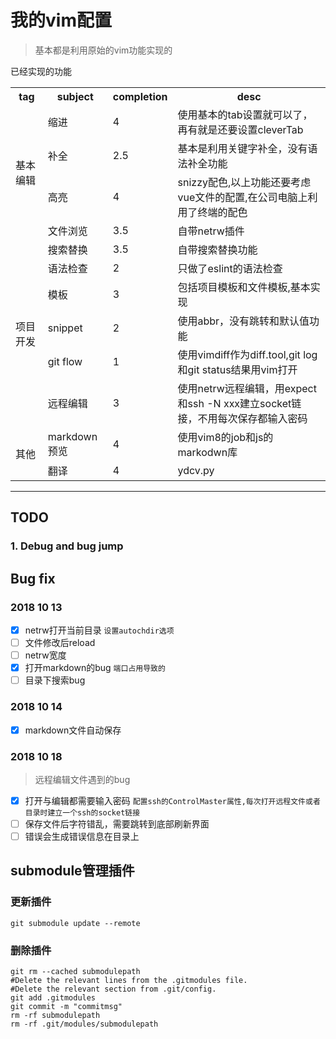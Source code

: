 # 我的vim配置

> 基本都是利用原始的vim功能实现的

<div class="table-users">
  <div class="header">已经实现的功能</div>
  <table border="0" cellspacing="0" style="width:100%">
    <tr>
      <th>tag</th>
      <th>subject</th>
      <th>completion</th>
      <th>desc</th>
    </tr>
    <tr>
      <td rowspan="4" class="t">基本编辑</td>
      <td>缩进</td>
      <td>4</td>
      <td>使用基本的tab设置就可以了，再有就是还要设置cleverTab</td>
    </tr>
    <tr>
      <td>补全</td>
      <td>2.5</td>
      <td>基本是利用关键字补全，没有语法补全功能</td>
    </tr>
    <tr>
      <td>高亮</td>
      <td>4</td>
      <td>snizzy配色,以上功能还要考虑vue文件的配置,在公司电脑上利用了终端的配色</td>
    </tr>
    <tr>
      <td>文件浏览</td>
      <td>3.5</td>
      <td>自带netrw插件</td>
    </tr>
    <tr>
      <td rowspan="6" class="t">项目开发</td>
      <td>搜索替换</td>
      <td>3.5</td>
      <td>自带搜索替换功能</td>
    </tr>
    <tr>
      <td>语法检查</td>
      <td>2</td>
      <td>只做了eslint的语法检查</td>
    </tr>
    <tr>
      <td>模板</td>
      <td>3</td>
      <td>包括项目模板和文件模板,基本实现</td>
    </tr>
    <tr>
      <td>snippet</td>
      <td>2</td>
      <td>使用abbr，没有跳转和默认值功能</td>
    </tr>
    <tr>
      <td>git flow</td>
      <td>1</td>
      <td>使用vimdiff作为diff.tool,git log和git status结果用vim打开</td>
    </tr>
    <tr>
      <td>远程编辑</td>
      <td>3</td>
      <td>使用netrw远程编辑，用expect和ssh -N xxx建立socket链接，不用每次保存都输入密码</td>
    </tr>
    <tr>
      <td rowspan="2" class="t">其他</td>
      <td>markdown预览</td>
      <td>4</td>
      <td>使用vim8的job和js的markodwn库</td>
    </tr>
    <tr>
      <td>翻译</td>
      <td>4</td>
      <td>ydcv.py</td>
    </tr>
  </table>
</div>

---

## TODO

### 1. Debug and bug jump



## Bug fix
### 2018 10 13

- [x] netrw打开当前目录 `设置autochdir选项`
- [ ] 文件修改后reload
- [ ] netrw宽度
- [x] 打开markdown的bug `端口占用导致的`
- [ ] 目录下搜索bug 

### 2018 10 14

- [x] markdown文件自动保存

### 2018 10 18

> 远程编辑文件遇到的bug

- [x] 打开与编辑都需要输入密码 `配置ssh的ControlMaster属性,每次打开远程文件或者目录时建立一个ssh的socket链接`
- [ ] 保存文件后字符错乱，需要跳转到底部刷新界面
- [ ] 错误会生成错误信息在目录上

## submodule管理插件

### 更新插件
```
git submodule update --remote  
```

### 删除插件
```
git rm --cached submodulepath
#Delete the relevant lines from the .gitmodules file.
#Delete the relevant section from .git/config.
git add .gitmodules
git commit -m "commitmsg"
rm -rf submodulepath
rm -rf .git/modules/submodulepath
```
